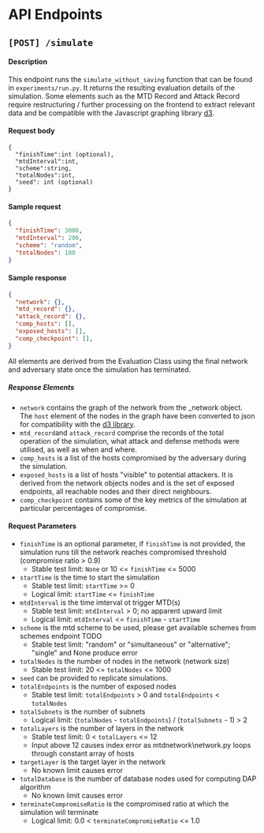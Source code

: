# API Endpoints

## `[POST] /simulate`

#### Description

This endpoint runs the `simulate_without_saving` function that can be found in `experiments/run.py`. It returns the resulting evaluation details of the simulation. Some elements such as the MTD Record and Attack Record require restructuring / further processing on the frontend to extract relevant data and be compatible with the Javascript graphing library [d3](https://d3js.org/).

#### Request body

```
{
  "finishTime":int (optional),
  "mtdInterval":int,
  "scheme":string,
  "totalNodes":int,
  "seed": int (optional)
}
```

#### Sample request

```json
{
  "finishTime": 3000,
  "mtdInterval": 200,
  "scheme": "random",
  "totalNodes": 100
}
```

#### Sample response

```json
{
  "network": {},
  "mtd_record": {},
  "attack_record": {},
  "comp_hosts": [],
  "exposed_hosts": [],
  "comp_checkpoint": [],
}
```
All elements are derived from the Evaluation Class using the final network and adversary state once the simulation has terminated.

##### Response Elements
- `network` contains the graph of the network from the _network object. The `host` element of the nodes in the graph have been converted to json for compatibility with the [d3 library](https://d3js.org/).
- `mtd_record`and `attack_record` comprise the records of the total operation of the simulation, what attack and defense methods were utilised, as well as when and where.
- `comp_hosts` is a list of the hosts compromised by the adversary during the simulation.
- `exposed_hosts` is a list of hosts "visible" to potential attackers. It is derived from the network objects nodes and is the set of exposed endpoints, all reachable nodes and their direct neighbours.
- `comp_checkpoint` contains some of the key metrics of the simulation at particular percentages of compromise.

#### Request Parameters

- `finishTime` is an optional parameter, if `finishTime` is not provided, the simulation runs till the network reaches compromised threshold (compromise ratio > 0.9)
    - Stable test limit: `None` or 10 <= `finishTime` <= 5000
- `startTime` is the time to start the simulation
    - Stable test limit: `startTime` >= 0
    - Logical limit: `startTime` <= `finishTime`
- `mtdInterval` is the time imterval ot trigger MTD(s)
    - Stable test limit: `mtdInterval` > 0; no apparent upward limit
    - Logical limit: `mtdInterval` <= `finishTime` - `startTime`
- `scheme` is the mtd scheme to be used, please get available schemes from schemes endpoint TODO
    - Stable test limit: "random" or "simultaneous" or "alternative"; "single" and None produce error
- `totalNodes` is the number of nodes in the network (network size)
    - Stable test limit: 20 <= `totalNodes` <= 1000
- `seed` can be provided to replicate simulations.
- `totalEndpoints` is the number of exposed nodes
    - Stable test limit: `totalEndpoints` > 0 and `totalEndpoints` < `totalNodes`
-  `totalSubnets` is the number of subnets
    - Logical limit: (`totalNodes` - `totalEndpoints`) / (`totalSubnets` - 1) > 2
- `totalLayers` is the number of layers in the network
    - Stable test limit: 0 < `totalLayers` <= 12
    - Input above 12 causes index error as mtdnetwork\network.py loops through constant array of hosts
- `targetLayer` is the target layer in the network
    - No known limit causes error
- `totalDatabase` is the number of database nodes used for computing DAP algorithm
    - No known limit causes error
- `terminateCompromiseRatio` is the compromised ratio at which the simulation will terminate
    - Logical limit: 0.0 < `terminateCompromiseRatio` <= 1.0

